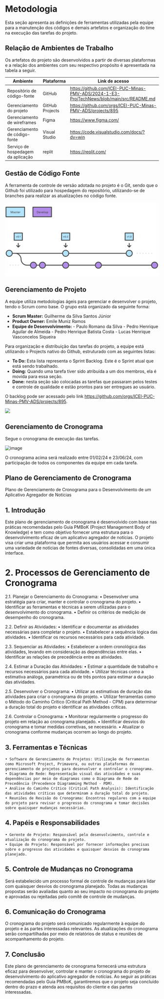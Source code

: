 # Metodologia

Esta seção apresenta as definições de ferramentas utilizadas pela equipe para a manutenção dos códigos e demais artefatos e organização do time na execução das tarefas do projeto.

## Relação de Ambientes de Trabalho

Os artefatos do projeto são desenvolvidos a partir de diversas plataformas e a relação dos ambientes com seu respectivo propósito é apresentada na tabela a seguir.

|Ambiente                       |Plataforma  |Link de acesso                                                                                                          |
|---------------------------    |----------  |------------------------------------------------------------------------------------------------------------------------|
|Repositório de código-fonte    |GitHub      |https://github.com/ICEI-PUC-Minas-PMV-ADS/2024-1-E3-ProjTechNews/blob/main/src/README.md|
|Gerenciamento do projeto       |GitHub Projects|https://github.com/orgs/ICEI-PUC-Minas-PMV-ADS/projects/895|
|Gerenciamento de wireframes    |Figma|https://www.figma.com/| 
|Gerenciamento de código-fonte|Visual Studio|https://code.visualstudio.com/docs/?dv=win|
|Serviço de hospedagem da aplicação|replit|https://replit.com/|                   

## Gestão de Código Fonte

A ferramenta de controle de versão adotada no projeto é o Git, sendo que o Github foi utilizado para hospedagem do repositório, utilizando-se de branches para realizar as atualizações no código fonte.

 **![](https://github.com/ICEI-PUC-Minas-PMV-ADS/pmv-ads-2023-2-e2-proj-int-t1-time4-agregador-noticias/blob/main/docs/img/branch%20guide.png)**

## Gerenciamento de Projeto

A equipe utiliza metodologias ágeis para gerenciar e desenvolver o projeto, tendo o Scrum como base.
O grupo está organizado da seguinte forma:

   - **Scrum Master:** Guilherme da Silva Santos Júnior
   - **Product Owner:** Emile Muniz Ramos
   - **Equipe de Desenvolvimento:**
           - Paulo Romano da Silva
           - Pedro Henrique Aguilar de Almeida
           - Pedro Henrique Batista Costa
           - Lucas Henrique Vasconcelos Siqueira

Para organização e distribuição das tarefas do projeto, a equipe está utilizando o Projects nativo do Github, estruturado com as seguintes listas: 

- **To Do:** Esta lista representa o Sprint Backlog. Este é o Sprint atual que está sendo trabalhado.
- **Doing:** Quando uma tarefa tiver sido atribuída a um dos membros, ela é movida para essa seção.
- **Done:** nesta seção são colocadas as tarefas que passaram pelos testes e controle de qualidade e estão prontos para ser entregues ao usuário.


O backlog pode ser acessado pelo link https://github.com/orgs/ICEI-PUC-Minas-PMV-ADS/projects/895.

**![](https://github.com/orgs/ICEI-PUC-Minas-PMV-ADS/projects/895/views/1)**

## Gerenciamento de Cronograma

Segue o cronograma de execução das tarefas.

![image](https://github.com/ICEI-PUC-Minas-PMV-ADS/2024-1-E3-ProjTechNews/assets/82176541/c325844a-7b41-45ff-b643-445a40dcb774)

O cronograma acima será realizado entre 01/02/24 e 23/06/24, com participação de todos os componentes da equipe em cada tarefa.



## Plano de Gerenciamento de Cronograma

Plano de Gerenciamento de Cronograma para o Desenvolvimento de um Aplicativo Agregador de Notícias
## 1. Introdução

Este plano de gerenciamento de cronograma é desenvolvido com base nas práticas recomendadas pelo Guia PMBoK (Project Management Body of Knowledge) e tem como objetivo fornecer uma estrutura para o desenvolvimento eficaz de um aplicativo agregador de notícias. O projeto visa criar uma plataforma que permita aos usuários acessar e consumir uma variedade de notícias de fontes diversas, consolidadas em uma única interface.

# 2. Processos de Gerenciamento de Cronograma

2.1. Planejar o Gerenciamento do Cronograma:
    • Desenvolver uma estratégia para criar, manter e controlar o cronograma do projeto.
    • Identificar as ferramentas e técnicas a serem utilizadas para o desenvolvimento do cronograma.
    • Definir os critérios de medição de desempenho do cronograma.
    
2.2. Definir as Atividades:
    • Identificar e documentar as atividades necessárias para completar o projeto.
    • Estabelecer a sequência lógica das atividades.
    • Identificar os recursos necessários para cada atividade.
    
2.3. Sequenciar as Atividades:
    • Estabelecer a ordem cronológica das atividades, levando em consideração as dependências entre elas.
    • Identificar as relações de precedência entre as atividades.
    
2.4. Estimar a Duração das Atividades:
    • Estimar a quantidade de trabalho e recursos necessários para cada atividade.
    • Utilizar técnicas como a estimativa análoga, paramétrica ou de três pontos para estimar a duração das atividades.
    
2.5. Desenvolver o Cronograma:
    • Utilizar as estimativas de duração das atividades para criar o cronograma do projeto.
    • Utilizar ferramentas como o Método do Caminho Crítico (Critical Path Method - CPM) para determinar a duração total do projeto e identificar as atividades críticas.
    
2.6. Controlar o Cronograma:
    • Monitorar regularmente o progresso do projeto em relação ao cronograma planejado.
    • Identificar desvios do cronograma e tomar medidas corretivas, se necessário.
    • Atualizar o cronograma conforme mudanças ocorrem ao longo do projeto.
    
## 3. Ferramentas e Técnicas
    • Software de Gerenciamento de Projetos: Utilização de ferramentas como Microsoft Project, Primavera, ou outras plataformas de gerenciamento de projetos para desenvolver e controlar o cronograma.
    • Diagrama de Rede: Representação visual das atividades e suas dependências por meio de diagramas como o Diagrama de Rede de Precedência (Precedence Diagramming Method - PDM).
    • Análise do Caminho Crítico (Critical Path Analysis): Identificação das atividades críticas que determinam a duração total do projeto.
    • Reuniões de Revisão do Cronograma: Encontros regulares com a equipe do projeto para revisar o progresso do cronograma e tomar decisões sobre quaisquer mudanças necessárias.
    
## 4. Papéis e Responsabilidades
    • Gerente de Projeto: Responsável pelo desenvolvimento, controle e atualização do cronograma do projeto.
    • Equipe do Projeto: Responsável por fornecer informações precisas sobre o progresso das atividades e quaisquer desvios do cronograma planejado.
    
## 5. Controle de Mudanças no Cronograma
Será estabelecido um processo formal de controle de mudanças para lidar com quaisquer desvios do cronograma planejado. Todas as mudanças propostas serão avaliadas quanto ao seu impacto no cronograma do projeto e aprovadas ou rejeitadas pelo comitê de controle de mudanças.

## 6. Comunicação do Cronograma
O cronograma do projeto será comunicado regularmente à equipe do projeto e às partes interessadas relevantes. As atualizações do cronograma serão compartilhadas por meio de relatórios de status e reuniões de acompanhamento do projeto.

## 7. Conclusão
Este plano de gerenciamento de cronograma fornecerá uma estrutura eficaz para desenvolver, controlar e manter o cronograma do projeto de desenvolvimento do aplicativo agregador de notícias. Ao seguir as práticas recomendadas pelo Guia PMBoK, garantiremos que o projeto seja concluído dentro do prazo e atenda aos requisitos do cliente e das partes interessadas.




